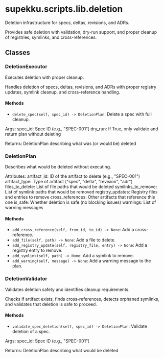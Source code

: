 # supekku.scripts.lib.deletion

Deletion infrastructure for specs, deltas, revisions, and ADRs.

Provides safe deletion with validation, dry-run support, and proper cleanup
of registries, symlinks, and cross-references.

## Classes

### DeletionExecutor

Executes deletion with proper cleanup.

Handles deletion of specs, deltas, revisions, and ADRs with proper
registry updates, symlink cleanup, and cross-reference handling.

#### Methods

- `delete_spec(self, spec_id) -> DeletionPlan`: Delete a spec with full cleanup.

Args:
    spec_id: Spec ID (e.g., "SPEC-001")
    dry_run: If True, only validate and return plan without deleting

Returns:
    DeletionPlan describing what was (or would be) deleted

### DeletionPlan

Describes what would be deleted without executing.

Attributes:
    artifact_id: ID of the artifact to delete (e.g., "SPEC-001")
    artifact_type: Type of artifact ("spec", "delta", "revision", "adr")
    files_to_delete: List of file paths that would be deleted
    symlinks_to_remove: List of symlink paths that would be removed
    registry_updates: Registry files and entries to remove
    cross_references: Other artifacts that reference this one
    is_safe: Whether deletion is safe (no blocking issues)
    warnings: List of warning messages

#### Methods

- `add_cross_reference(self, from_id, to_id) -> None`: Add a cross-reference.
- `add_file(self, path) -> None`: Add a file to delete.
- `add_registry_update(self, registry_file, entry) -> None`: Add a registry entry to remove.
- `add_symlink(self, path) -> None`: Add a symlink to remove.
- `add_warning(self, message) -> None`: Add a warning message to the plan.

### DeletionValidator

Validates deletion safety and identifies cleanup requirements.

Checks if artifact exists, finds cross-references, detects orphaned
symlinks, and validates that deletion is safe to proceed.

#### Methods

- `validate_spec_deletion(self, spec_id) -> DeletionPlan`: Validate deletion of a spec.

Args:
    spec_id: Spec ID (e.g., "SPEC-001")

Returns:
    DeletionPlan describing what would be deleted
